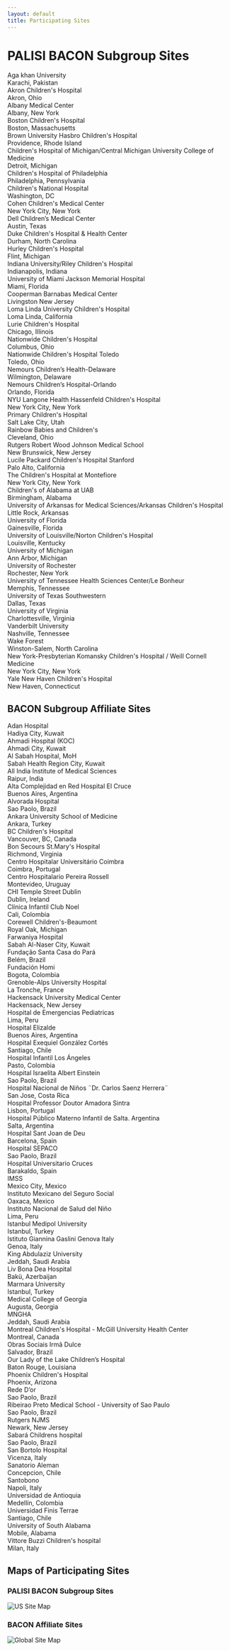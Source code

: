 ```yaml
---
layout: default
title: Participating Sites
---
```


# PALISI BACON Subgroup Sites

Aga khan University  
Karachi, Pakistan  
Akron Children's Hospital  
Akron, Ohio  
Albany Medical Center  
Albany, New York  
Boston Children's Hospital  
Boston, Massachusetts  
Brown University Hasbro Children's Hospital  
Providence, Rhode Island  
Children's Hospital of Michigan/Central Michigan University College of Medicine  
Detroit, Michigan  
Children's Hospital of Philadelphia  
Philadelphia, Pennsylvania  
Children's National Hospital  
Washington, DC  
Cohen Children's Medical Center  
New York City, New York  
Dell Children’s Medical Center  
Austin, Texas  
Duke Children's Hospital & Health Center  
Durham, North Carolina  
Hurley Children's Hospital  
Flint, Michigan  
Indiana University/Riley Children's Hospital  
Indianapolis, Indiana  
University of Miami Jackson Memorial Hospital  
Miami, Florida  
Cooperman Barnabas Medical Center  
Livingston New Jersey  
Loma Linda University Children's Hospital  
Loma Linda, California  
Lurie Children's Hospital  
Chicago, Illinois  
Nationwide Children's Hospital  
Columbus, Ohio  
Nationwide Children's Hospital Toledo  
Toledo, Ohio  
Nemours Children’s Health-Delaware  
Wilmington, Delaware  
Nemours Children’s Hospital-Orlando  
Orlando, Florida  
NYU Langone Health Hassenfeld Children's Hospital  
New York City, New York  
Primary Children's Hospital  
Salt Lake City, Utah  
Rainbow Babies and Children's  
Cleveland, Ohio  
Rutgers Robert Wood Johnson Medical School  
New Brunswick, New Jersey  
Lucile Packard Children's Hospital Stanford  
Palo Alto, California  
The Children's Hospital at Montefiore  
New York City, New York  
Children's of Alabama at UAB  
Birmingham, Alabama  
University of Arkansas for Medical Sciences/Arkansas Children's Hospital  
Little Rock, Arkansas  
University of Florida  
Gainesville, Florida  
University of Louisville/Norton Children's Hospital  
Louisville, Kentucky  
University of Michigan  
Ann Arbor, Michigan  
University of Rochester  
Rochester, New York  
University of Tennessee Health Sciences Center/Le Bonheur  
Memphis, Tennessee  
University of Texas Southwestern  
Dallas, Texas  
University of Virginia  
Charlottesville, Virginia  
Vanderbilt University  
Nashville, Tennessee  
Wake Forest  
Winston-Salem, North Carolina  
New York-Presbyterian Komansky Children's Hospital / Weill Cornell Medicine  
New York City, New York  
Yale New Haven Children's Hospital  
New Haven, Connecticut  

## BACON Subgroup Affiliate Sites

Adan Hospital  
Hadiya City, Kuwait  
Ahmadi Hospital (KOC)  
Ahmadi City, Kuwait  
Al Sabah Hospital, MoH  
Sabah Health Region City, Kuwait  
All India Institute of Medical Sciences  
Raipur, India  
Alta Complejidad en Red Hospital El Cruce  
Buenos Aires, Argentina  
Alvorada Hospital  
Sao Paolo, Brazil  
Ankara University School of Medicine  
Ankara, Turkey  
BC Children's Hospital  
Vancouver, BC, Canada  
Bon Secours St.Mary's Hospital  
Richmond, Virginia  
Centro Hospitalar Universitário Coimbra  
Coimbra, Portugal  
Centro Hospitalario Pereira Rossell  
Montevideo, Uruguay  
CHI Temple Street Dublin  
Dublin, Ireland  
Clínica Infantil Club Noel  
Cali, Colombia  
Corewell Children's-Beaumont  
Royal Oak, Michigan  
Farwaniya Hospital  
Sabah Al-Naser City, Kuwait  
Fundação Santa Casa do Pará  
Belém, Brazil  
Fundación Homi  
Bogota, Colombia  
Grenoble-Alps University Hospital  
La Tronche, France  
Hackensack University Medical Center  
Hackensack, New Jersey  
Hospital de Emergencias Pediatricas  
Lima, Peru  
Hospital Elizalde  
Buenos Aires, Argentina  
Hospital Exequiel González Cortés  
Santiago, Chile  
Hospital Infantil Los Ángeles  
Pasto, Colombia  
Hospital Israelita Albert Einstein  
Sao Paolo, Brazil  
Hospital Nacional de Niños ¨Dr. Carlos Saenz Herrera¨  
San Jose, Costa Rica  
Hospital Professor Doutor Amadora Sintra  
Lisbon, Portugal  
Hospital Público Materno Infantil de Salta. Argentina  
Salta, Argentina  
Hospital Sant Joan de Deu  
Barcelona, Spain  
Hospital SEPACO  
Sao Paolo, Brazil  
Hospital Universitario Cruces  
Barakaldo, Spain  
IMSS  
Mexico City, Mexico  
Instituto Mexicano del Seguro Social  
Oaxaca, Mexico  
Instituto Nacional de Salud del Niño  
Lima, Peru  
Istanbul Medipol University  
Istanbul, Turkey  
Istituto Giannina Gaslini Genova Italy  
Genoa, Italy  
King Abdulaziz University  
Jeddah, Saudi Arabia  
Liv Bona Dea Hospital  
Bakü, Azerbaijan  
Marmara University  
Istanbul, Turkey  
Medical College of Georgia  
Augusta, Georgia  
MNGHA  
Jeddah, Saudi Arabia  
Montreal Children's Hospital - McGill University Health Center  
Montreal, Canada  
Obras Sociais Irmã Dulce  
Salvador, Brazil  
Our Lady of the Lake Children’s Hospital  
Baton Rouge, Louisiana  
Phoenix Children's Hospital  
Phoenix, Arizona  
Rede D’or  
Sao Paolo, Brazil  
Ribeirao Preto Medical School - University of Sao Paulo  
Sao Paolo, Brazil  
Rutgers NJMS  
Newark, New Jersey  
Sabará Childrens hospital  
Sao Paolo, Brazil  
San Bortolo Hospital  
Vicenza, Italy  
Sanatorio Aleman  
Concepcion, Chile  
Santobono  
Napoli, Italy  
Universidad de Antioquia  
Medellín, Colombia  
Universidad Finis Terrae  
Santiago, Chile  
University of South Alabama  
Mobile, Alabama  
Vittore Buzzi Children's hospital  
Milan, Italy

## Maps of Participating Sites

### PALISI BACON Subgroup Sites
![US Site Map](/assets/images/BACON%20US%20Map.png)

### BACON Affiliate Sites
![Global Site Map](/assets/images/BACON%20World%20Map.png)
